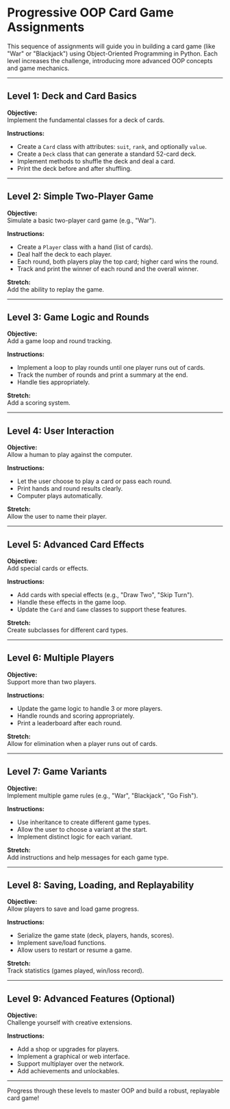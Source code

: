 # Progressive OOP Card Game Assignments

This sequence of assignments will guide you in building a card game (like "War" or "Blackjack") using Object-Oriented Programming in Python. Each level increases the challenge, introducing more advanced OOP concepts and game mechanics.

---

## Level 1: Deck and Card Basics

**Objective:**  
Implement the fundamental classes for a deck of cards.

**Instructions:**
- Create a `Card` class with attributes: `suit`, `rank`, and optionally `value`.
- Create a `Deck` class that can generate a standard 52-card deck.
- Implement methods to shuffle the deck and deal a card.
- Print the deck before and after shuffling.

---

## Level 2: Simple Two-Player Game

**Objective:**  
Simulate a basic two-player card game (e.g., "War").

**Instructions:**
- Create a `Player` class with a hand (list of cards).
- Deal half the deck to each player.
- Each round, both players play the top card; higher card wins the round.
- Track and print the winner of each round and the overall winner.

**Stretch:**  
Add the ability to replay the game.

---

## Level 3: Game Logic and Rounds

**Objective:**  
Add a game loop and round tracking.

**Instructions:**
- Implement a loop to play rounds until one player runs out of cards.
- Track the number of rounds and print a summary at the end.
- Handle ties appropriately.

**Stretch:**  
Add a scoring system.

---

## Level 4: User Interaction

**Objective:**  
Allow a human to play against the computer.

**Instructions:**
- Let the user choose to play a card or pass each round.
- Print hands and round results clearly.
- Computer plays automatically.

**Stretch:**  
Allow the user to name their player.

---

## Level 5: Advanced Card Effects

**Objective:**  
Add special cards or effects.

**Instructions:**
- Add cards with special effects (e.g., "Draw Two", "Skip Turn").
- Handle these effects in the game loop.
- Update the `Card` and `Game` classes to support these features.

**Stretch:**  
Create subclasses for different card types.

---

## Level 6: Multiple Players

**Objective:**  
Support more than two players.

**Instructions:**
- Update the game logic to handle 3 or more players.
- Handle rounds and scoring appropriately.
- Print a leaderboard after each round.

**Stretch:**  
Allow for elimination when a player runs out of cards.

---

## Level 7: Game Variants

**Objective:**  
Implement multiple game rules (e.g., "War", "Blackjack", "Go Fish").

**Instructions:**
- Use inheritance to create different game types.
- Allow the user to choose a variant at the start.
- Implement distinct logic for each variant.

**Stretch:**  
Add instructions and help messages for each game type.

---

## Level 8: Saving, Loading, and Replayability

**Objective:**  
Allow players to save and load game progress.

**Instructions:**
- Serialize the game state (deck, players, hands, scores).
- Implement save/load functions.
- Allow users to restart or resume a game.

**Stretch:**  
Track statistics (games played, win/loss record).

---

## Level 9: Advanced Features (Optional)

**Objective:**  
Challenge yourself with creative extensions.

**Instructions:**
- Add a shop or upgrades for players.
- Implement a graphical or web interface.
- Support multiplayer over the network.
- Add achievements and unlockables.

---

Progress through these levels to master OOP and build a robust, replayable card game!